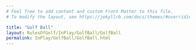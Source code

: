 ```yaml
---
# Feel free to add content and custom Front Matter to this file.
# To modify the layout, see https://jekyllrb.com/docs/themes/#overriding-theme-defaults

title: "Golf Ball"
layout: RulesOfGolf/InPlay/GolfBall/GolfBall
permalink: InPlay/GolfBall/GolfBall.html
---
```

